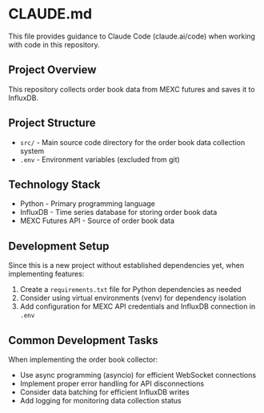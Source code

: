 # CLAUDE.md

This file provides guidance to Claude Code (claude.ai/code) when working with code in this repository.

## Project Overview
This repository collects order book data from MEXC futures and saves it to InfluxDB.

## Project Structure
- `src/` - Main source code directory for the order book data collection system
- `.env` - Environment variables (excluded from git)

## Technology Stack
- Python - Primary programming language
- InfluxDB - Time series database for storing order book data
- MEXC Futures API - Source of order book data

## Development Setup
Since this is a new project without established dependencies yet, when implementing features:
1. Create a `requirements.txt` file for Python dependencies as needed
2. Consider using virtual environments (venv) for dependency isolation
3. Add configuration for MEXC API credentials and InfluxDB connection in `.env`

## Common Development Tasks
When implementing the order book collector:
- Use async programming (asyncio) for efficient WebSocket connections
- Implement proper error handling for API disconnections
- Consider data batching for efficient InfluxDB writes
- Add logging for monitoring data collection status